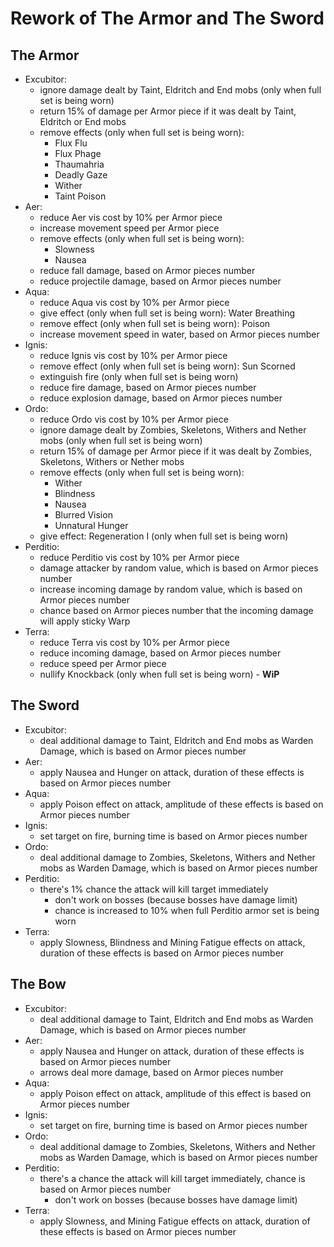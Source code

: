 # Rework of The Armor and The Sword

## The Armor
* Excubitor:
    * ignore damage dealt by Taint, Eldritch and End mobs (only when full set is being worn)
    * return 15% of damage per Armor piece if it was dealt by Taint, Eldritch or End mobs
    * remove effects (only when full set is being worn):
        * Flux Flu
        * Flux Phage
        * Thaumahria
        * Deadly Gaze
        * Wither
        * Taint Poison
* Aer:
    * reduce Aer vis cost by 10% per Armor piece
    * increase movement speed per Armor piece
    * remove effects (only when full set is being worn):
        * Slowness
        * Nausea
    * reduce fall damage, based on Armor pieces number
    * reduce projectile damage, based on Armor pieces number
* Aqua:
    * reduce Aqua vis cost by 10% per Armor piece
    * give effect (only when full set is being worn): Water Breathing
    * remove effect (only when full set is being worn): Poison
    * increase movement speed in water, based on Armor pieces number
* Ignis:
    * reduce Ignis vis cost by 10% per Armor piece
    * remove effect (only when full set is being worn): Sun Scorned
    * extinguish fire (only when full set is being worn)
    * reduce fire damage, based on Armor pieces number
    * reduce explosion damage, based on Armor pieces number
* Ordo:
    * reduce Ordo vis cost by 10% per Armor piece
    * ignore damage dealt by Zombies, Skeletons, Withers and Nether mobs (only when full set is being worn)
    * return 15% of damage per Armor piece if it was dealt by Zombies, Skeletons, Withers or Nether mobs
    * remove effects (only when full set is being worn):
        * Wither
        * Blindness
        * Nausea
        * Blurred Vision
        * Unnatural Hunger
    * give effect: Regeneration I (only when full set is being worn)
* Perditio:
    * reduce Perditio vis cost by 10% per Armor piece
    * damage attacker by random value, which is based on Armor pieces number
    * increase incoming damage by random value, which is based on Armor pieces number
    * chance based on Armor pieces number that the incoming damage will apply sticky Warp
* Terra:
    * reduce Terra vis cost by 10% per Armor piece
    * reduce incoming damage, based on Armor pieces number
    * reduce speed per Armor piece
    * nullify Knockback (only when full set is being worn) - **WiP**

## The Sword
* Excubitor:
    * deal additional damage to Taint, Eldritch and End mobs as Warden Damage, which is based on Armor pieces number
* Aer:
    * apply Nausea and Hunger on attack, duration of these effects is based on Armor pieces number
* Aqua:
    * apply Poison effect on attack, amplitude of these effects is based on Armor pieces number
* Ignis:
    * set target on fire, burning time is based on Armor pieces number
* Ordo:
    * deal additional damage to Zombies, Skeletons, Withers and Nether mobs as Warden Damage, which is based on Armor pieces number
* Perditio:
    * there's 1% chance the attack will kill target immediately
        * don't work on bosses (because bosses have damage limit)
        * chance is increased to 10% when full Perditio armor set is being worn
* Terra:
    * apply Slowness, Blindness and Mining Fatigue effects on attack, duration of these effects is based on Armor pieces number
        
## The Bow
* Excubitor:
    * deal additional damage to Taint, Eldritch and End mobs as Warden Damage, which is based on Armor pieces number
* Aer:
    * apply Nausea and Hunger on attack, duration of these effects is based on Armor pieces number
    * arrows deal more damage, based on Armor pieces number
* Aqua:
    * apply Poison effect on attack, amplitude of this effect is based on Armor pieces number
* Ignis:
    * set target on fire, burning time is based on Armor pieces number
* Ordo:
    * deal additional damage to Zombies, Skeletons, Withers and Nether mobs as Warden Damage, which is based on Armor pieces number
* Perditio:
    * there's a chance the attack will kill target immediately, chance is based on Armor pieces number
        * don't work on bosses (because bosses have damage limit)
* Terra:
    * apply Slowness, and Mining Fatigue effects on attack, duration of these effects is based on Armor pieces number